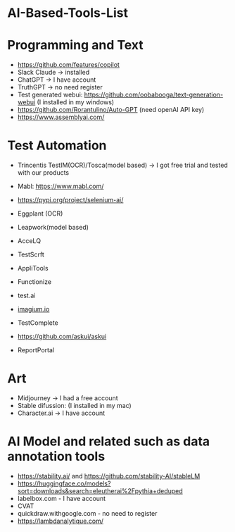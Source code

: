 # AI-Based-Tools-List
# Programming and Text 
- https://github.com/features/copilot
- Slack Claude -> installed
- ChatGPT -> I have account
- TruthGPT -> no need register
- Test generated webui: https://github.com/oobabooga/text-generation-webui (I installed in my windows)
- https://github.com/Rorantulino/Auto-GPT (need openAI API key)
- https://www.assemblyai.com/

# Test Automation
- Trincentis TestIM(OCR)/Tosca(model based)  -> I got free trial and tested with our products
- Mabl: https://www.mabl.com/
- https://pypi.org/project/selenium-ai/
- Eggplant (OCR)
- Leapwork(model based)
- AcceLQ
- TestScrft
- AppliTools
- Functionize
- test.ai
- [imagium.io](https://imagium.io/)
- TestComplete
- https://github.com/askui/askui

- ReportPortal

# Art
- Midjourney -> I had a free account
- Stable difussion: (I installed in my mac)
- Character.ai -> I have account


# AI Model and related such as data annotation tools
- https://stability.ai/ and https://github.com/stability-AI/stableLM
- https://huggingface.co/models?sort=downloads&search=eleutherai%2Fpythia+deduped
- labelbox.com - I have account
- CVAT
- quickdraw.withgoogle.com - no need to register
- https://lambdanalytique.com/
